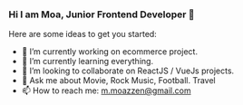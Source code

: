 ### Hi I am Moa, Junior Frontend Developer 👋

Here are some ideas to get you started:

- 🔭 I’m currently working on ecommerce project.
- 🌱 I’m currently learning everything.
- 👯 I’m looking to collaborate on ReactJS / VueJs projects.
- 💬 Ask me about Movie, Rock Music, Football. Travel
- 📫 How to reach me: m.moazzen@gmail.com

